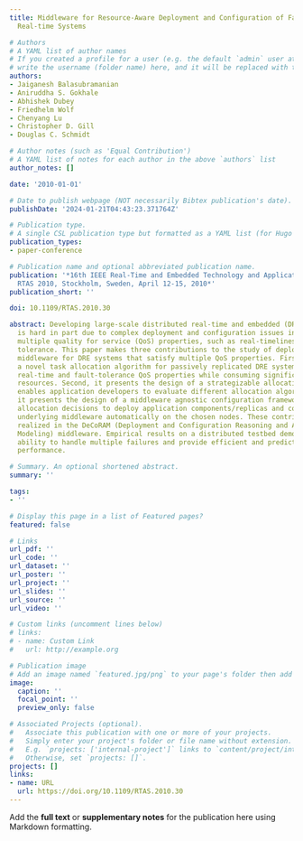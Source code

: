 ```yaml
---
title: Middleware for Resource-Aware Deployment and Configuration of Fault-Tolerant
  Real-time Systems

# Authors
# A YAML list of author names
# If you created a profile for a user (e.g. the default `admin` user at `content/authors/admin/`), 
# write the username (folder name) here, and it will be replaced with their full name and linked to their profile.
authors:
- Jaiganesh Balasubramanian
- Aniruddha S. Gokhale
- Abhishek Dubey
- Friedhelm Wolf
- Chenyang Lu
- Christopher D. Gill
- Douglas C. Schmidt

# Author notes (such as 'Equal Contribution')
# A YAML list of notes for each author in the above `authors` list
author_notes: []

date: '2010-01-01'

# Date to publish webpage (NOT necessarily Bibtex publication's date).
publishDate: '2024-01-21T04:43:23.371764Z'

# Publication type.
# A single CSL publication type but formatted as a YAML list (for Hugo requirements).
publication_types:
- paper-conference

# Publication name and optional abbreviated publication name.
publication: '*16th IEEE Real-Time and Embedded Technology and Applications Symposium,
  RTAS 2010, Stockholm, Sweden, April 12-15, 2010*'
publication_short: ''

doi: 10.1109/RTAS.2010.30

abstract: Developing large-scale distributed real-time and embedded (DRE) systems
  is hard in part due to complex deployment and configuration issues involved in satisfying
  multiple quality for service (QoS) properties, such as real-timeliness and fault
  tolerance. This paper makes three contributions to the study of deployment and configuration
  middleware for DRE systems that satisfy multiple QoS properties. First, it describes
  a novel task allocation algorithm for passively replicated DRE systems to meet their
  real-time and fault-tolerance QoS properties while consuming significantly less
  resources. Second, it presents the design of a strategizable allocation engine that
  enables application developers to evaluate different allocation algorithms. Third,
  it presents the design of a middleware agnostic configuration framework that uses
  allocation decisions to deploy application components/replicas and configure the
  underlying middleware automatically on the chosen nodes. These contributions are
  realized in the DeCoRAM (Deployment and Configuration Reasoning and Analysis via
  Modeling) middleware. Empirical results on a distributed testbed demonstrate DeCoRAM's
  ability to handle multiple failures and provide efficient and predictable real-time
  performance.

# Summary. An optional shortened abstract.
summary: ''

tags:
- ''

# Display this page in a list of Featured pages?
featured: false

# Links
url_pdf: ''
url_code: ''
url_dataset: ''
url_poster: ''
url_project: ''
url_slides: ''
url_source: ''
url_video: ''

# Custom links (uncomment lines below)
# links:
# - name: Custom Link
#   url: http://example.org

# Publication image
# Add an image named `featured.jpg/png` to your page's folder then add a caption below.
image:
  caption: ''
  focal_point: ''
  preview_only: false

# Associated Projects (optional).
#   Associate this publication with one or more of your projects.
#   Simply enter your project's folder or file name without extension.
#   E.g. `projects: ['internal-project']` links to `content/project/internal-project/index.md`.
#   Otherwise, set `projects: []`.
projects: []
links:
- name: URL
  url: https://doi.org/10.1109/RTAS.2010.30
---
```


Add the **full text** or **supplementary notes** for the publication here using Markdown formatting.
